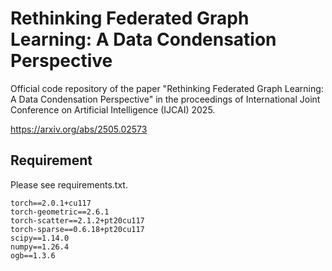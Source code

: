 # Rethinking Federated Graph Learning: A Data Condensation Perspective
Official code repository of the paper "Rethinking Federated Graph Learning: A Data Condensation Perspective" in the proceedings of International Joint Conference on Artificial Intelligence (IJCAI) 2025.

https://arxiv.org/abs/2505.02573

## Requirement
Please see requirements.txt.

```
torch==2.0.1+cu117
torch-geometric==2.6.1
torch-scatter==2.1.2+pt20cu117
torch-sparse==0.6.18+pt20cu117
scipy==1.14.0
numpy==1.26.4
ogb==1.3.6
```
